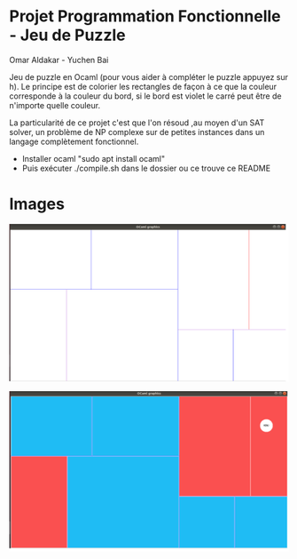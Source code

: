 Projet Programmation Fonctionnelle - Jeu de Puzzle
=================================

Omar Aldakar - Yuchen Bai

Jeu de puzzle en Ocaml  (pour vous aider à compléter le puzzle appuyez sur h). Le principe est de colorier les rectangles de façon à ce que la couleur corresponde à la couleur du bord, si le bord est violet le carré peut être de n'importe quelle couleur. 

La particularité de ce projet c'est que l'on résoud ,au moyen d'un SAT solver, un problème de NP complexe sur de petites instances dans un langage complètement fonctionnel. 
 
- Installer ocaml "sudo apt install ocaml"
- Puis exécuter ./compile.sh dans le dossier ou ce trouve ce README

# Images

![Puzzle image 1](puzzle1.PNG)

![Puzzle image 1](puzzle2.PNG)
